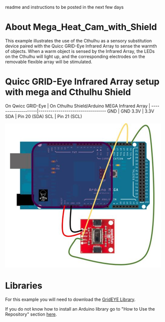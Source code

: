 readme and instructions to be posted in the next few days

# About Mega_Heat_Cam_with_Shield
This example illustrates the use of the Cthulhu as a sensory substitution device paired with the Quicc GRID-Eye Infrared Array to sense the warmth of objects. When a warm object is sensed by the Infrared Array, the LEDs on the Cthulhu will light up, and the corresponding electrodes on the removable flexible array will be stimulated.

# Quicc GRID-Eye Infrared Array setup with mega and Cthulhu Shield 


On Qwicc GRID-Eye   |    On Cthulhu Shield/Arduino MEGA
 Infrared Array	    |
--------------------|----------------------------------
    GND	            |                GND
    3.3V	           |                3.3V
    SDA	            |            Pin 20 (SDA)
    SCL	            |            Pin 21 (SCL)



![Image of Cthulhu Shield](heatcammegasetup.JPG)

# Libraries
For this example you will need to download the [GridEYE Library](https://github.com/sparkfun/SparkFun_GridEYE_Arduino_Library).

If you do not know how to install an Arduino library go to "How to Use the Repository" section [here](https://github.com/SapienLLCdev/Cthulhu).


